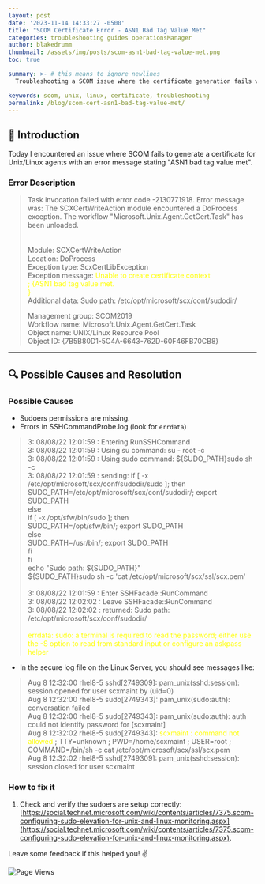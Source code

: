 ```yaml
---
layout: post
date: '2023-11-14 14:33:27 -0500'
title: "SCOM Certificate Error - ASN1 Bad Tag Value Met"
categories: troubleshooting guides operationsManager
author: blakedrumm
thumbnail: /assets/img/posts/scom-asn1-bad-tag-value-met.png
toc: true

summary: >- # this means to ignore newlines
  Troubleshooting a SCOM issue where the certificate generation fails with an ASN1 bad tag value met error. This guide provides steps to diagnose and resolve the issue.

keywords: scom, unix, linux, certificate, troubleshooting
permalink: /blog/scom-cert-asn1-bad-tag-value-met/
---
```

## :book: Introduction
Today I encountered an issue where SCOM fails to generate a certificate for Unix/Linux agents with an error message stating "ASN1 bad tag value met".

### Error Description
>Task invocation failed with error code -2130771918. Error message was: The SCXCertWriteAction module encountered a DoProcess exception. The workflow "Microsoft.Unix.Agent.GetCert.Task" has been unloaded. \
> \
> \
>Module: SCXCertWriteAction \
>Location: DoProcess \
>Exception type: ScxCertLibException \
>Exception message: <span style="color:yellow">Unable to create certificate context <br>
>; {ASN1 bad tag value met. <br>
>}
></span> \
>Additional data: Sudo path: /etc/opt/microsoft/scx/conf/sudodir/
>
>Management group: SCOM2019 \
>Workflow name: Microsoft.Unix.Agent.GetCert.Task \
>Object name: UNIX/Linux Resource Pool \
>Object ID: {7B5B80D1-5C4A-6643-762D-60F46FB70CB8}

---

## :mag: Possible Causes and Resolution
### Possible Causes
- Sudoers permissions are missing.
- Errors in SSHCommandProbe.log (look for `errdata`)
> 3: 08/08/22 12:01:59 : Entering RunSSHCommand \
> 3: 08/08/22 12:01:59 : Using su command:   su - root -c \
> 3: 08/08/22 12:01:59 : Using sudo command: ${SUDO_PATH}sudo sh -c \
> 3: 08/08/22 12:01:59 : sending: if [ -x /etc/opt/microsoft/scx/conf/sudodir/sudo ]; then \
>   SUDO_PATH=/etc/opt/microsoft/scx/conf/sudodir/; export SUDO_PATH \
> else \
>   if [ -x /opt/sfw/bin/sudo ]; then \
>     SUDO_PATH=/opt/sfw/bin/; export SUDO_PATH \
>   else \
>     SUDO_PATH=/usr/bin/; export SUDO_PATH \
>   fi \
> fi \
> echo "Sudo path: ${SUDO_PATH}" \
> ${SUDO_PATH}sudo sh -c 'cat /etc/opt/microsoft/scx/ssl/scx.pem' \
>  \
> 3: 08/08/22 12:01:59 : Enter SSHFacade::RunCommand \
> 3: 08/08/22 12:02:02 : Leave SSHFacade::RunCommand \
> 3: 08/08/22 12:02:02 : returned: Sudo path: /etc/opt/microsoft/scx/conf/sudodir/ \
>  \
> <span style="color:yellow">errdata: sudo: a terminal is required to read the password; either use the -S option to read from standard input or configure an askpass helper</span>
- In the secure log file on the Linux Server, you should see messages like:
>Aug  8 12:32:00 rhel8-5 sshd[2749309]: pam_unix(sshd:session): session opened for user scxmaint by (uid=0) \
>Aug  8 12:32:00 rhel8-5 sudo[2749343]: pam_unix(sudo:auth): conversation failed \
>Aug  8 12:32:00 rhel8-5 sudo[2749343]: pam_unix(sudo:auth): auth could not identify password for [scxmaint] \
>Aug  8 12:32:02 rhel8-5 sudo[2749343]: <span style="color:yellow">scxmaint : command not allowed</span> ; TTY=unknown ; PWD=/home/scxmaint ; USER=root ; COMMAND=/bin/sh -c cat /etc/opt/microsoft/scx/ssl/scx.pem \
>Aug  8 12:32:02 rhel8-5 sshd[2749309]: pam_unix(sshd:session): session closed for user scxmaint

### How to fix it
1. Check and verify the sudoers are setup correctly: \
[https://social.technet.microsoft.com/wiki/contents/articles/7375.scom-configuring-sudo-elevation-for-unix-and-linux-monitoring.aspx](https://social.technet.microsoft.com/wiki/contents/articles/7375.scom-configuring-sudo-elevation-for-unix-and-linux-monitoring.aspx).


Leave some feedback if this helped you! :v:

![Page Views](https://counter.blakedrumm.com/count/tag.svg?url=blakedrumm.com/blog/scom-cert-asn1-bad-tag-value-met/)

<!--
## Welcome to GitHub Pages
... [Remaining GitHub Pages content] ...
-->
